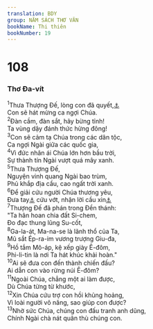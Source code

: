 ```yaml
---
translation: BDY
group: NĂM SÁCH THƠ VĂN
bookName: Thi thiên 
bookNumber: 19
---
```


<div class="title"><h1>108</h1><h3>Thơ Đa-vít</h3></div>
<span class="verse thi_108_1"><sup>1</sup>Thưa Thượng Đế, lòng con đã quyết,<a href="#" data-toggle="tooltip" data-placement="bottom" title="Ctd lòng con sẵn sàng	">⚓</a><br/>Con sẽ hát mừng ca ngợi Chúa.<br/></span>
<span class="verse thi_108_2"><sup>2</sup>Đàn cầm, đàn sắt, hãy bừng tỉnh!<br/>Ta vùng dậy đánh thức hừng đông!<br/></span>
<span class="verse thi_108_3"><sup>3</sup>Con sẽ cảm tạ Chúa trong các dân tộc,<br/>Ca ngợi Ngài giữa các quốc gia,<br/></span>
<span class="verse thi_108_4"><sup>4</sup>Vì đức nhân ái Chúa lớn hơn bầu trời,<br/>Sự thành tín Ngài vượt quá mây xanh.<br/></span>
<span class="verse thi_108_5"><sup>5</sup>Thưa Thượng Đế,<br/>Nguyện vinh quang Ngài bao trùm,<br/>Phủ khắp địa cầu, cao ngất trời xanh.<br/></span>
<span class="verse thi_108_6"><sup>6</sup>Để giải cứu người Chúa thương yêu,<br/>Đưa tay<a href="#" data-toggle="tooltip" data-placement="bottom" title="Nt tay phải">⚓</a> cứu vớt, nhận lời cầu xin<a href="#" data-toggle="tooltip" data-placement="bottom" title="Ctd trả lời cho con">⚓</a><br/></span>
<span class="verse thi_108_7"><sup>7</sup>Thượng Đế đã phán trong Đền thánh:<br/>&#34;Ta hân hoan chia đất Si-chem,<br/>Đo đạc thung lũng Su-cốt,<br/></span>
<span class="verse thi_108_8"><sup>8</sup>Ga-la-át, Ma-na-se là lãnh thổ của Ta,<br/>Mũ sắt Ép-ra-im vương trượng Giu-đa,<br/></span>
<span class="verse thi_108_9"><sup>9</sup>Hồ tắm Mô-áp, kệ xếp giày Ê-đôm,<br/>Phi-li-tin là nơi Ta hát khúc khải hoàn.&#34;<br/></span>
<span class="verse thi_108_10"><sup>10</sup>Ai sẽ đưa con đến thành chiến đấu?<br/>Ai dẫn con vào rừng núi Ê-đôm?<br/></span>
<span class="verse thi_108_11"><sup>11</sup>Ngoài Chúa, chẳng một ai làm được,<br/>Dù Chúa từng từ khước,<br/></span>
<span class="verse thi_108_12"><sup>12</sup>Xin Chúa cứu trợ con hồi khủng hoảng,<br/>Vì loài người vô năng, sao giúp con được?<br/></span>
<span class="verse thi_108_13"><sup>13</sup>Nhờ sức Chúa, chúng con đấu tranh anh dũng,<br/>Chính Ngài chà nát quân thù chúng con.</span>
